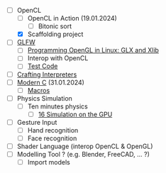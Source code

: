 - [ ] OpenCL
  - [ ] OpenCL in Action (19.01.2024)
    - [ ] Bitonic sort
  - [x] Scaffolding project
- [ ] [GLFW](https://www.glfw.org/)
  - [ ] [Programming OpenGL in Linux: GLX and Xlib](https://www.khronos.org/opengl/wiki/Programming_OpenGL_in_Linux:_GLX_and_Xlib)
  - [ ] Interop with OpenCL
  - [ ] [Test Code](https://forums.developer.nvidia.com/t/opencl-gl-interop-context-crashes-on-linux-with-segmentation-fault-driver-390-25/58872)
- [ ] [Crafting Interpreters](https://craftinginterpreters.com/)
- [ ] [Modern C](https://gitlab.inria.fr/gustedt/modern-c) (31.01.2024)
  - [ ] [Macros](https://github.com/Hirrolot/awesome-c-preprocessor)
- [ ] Physics Simulation
  - [ ] Ten minutes physics
    - [ ] [16 Simulation on the GPU](https://matthias-research.github.io/pages/tenMinutePhysics/16-GPUSimulation.pdf)
- [ ] Gesture Input
  - [ ] Hand recognition
  - [ ] Face recognition
- [ ] Shader Language (interop OpenCL & OpenGL)
- [ ] Modelling Tool ? (e.g. Blender, FreeCAD, ... ?)
  - [ ] Import models
